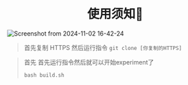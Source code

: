 <h1><center>
  使用须知🤯
</center></h1>

![Screenshot from 2024-11-02 16-42-24](https://github.com/user-attachments/assets/a88a5512-4b6d-4608-8ca5-b09ce9006f7e)
>  首先复制 HTTPS
>  然后运行指令 `git clone [你复制的HTTPS] `

>  首先
>  首先运行指令然后就可以开始experiment了
>
>  `bash build.sh`


